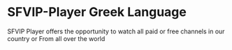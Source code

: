 # SFVIP-Player Greek Language
SFVIP Player offers the opportunity to watch all paid or free channels in our country or From all over the world
